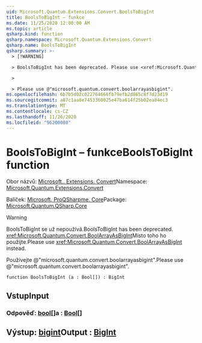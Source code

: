 ```yaml
---
uid: Microsoft.Quantum.Extensions.Convert.BoolsToBigInt
title: BoolsToBigInt – funkce
ms.date: 11/25/2020 12:00:00 AM
ms.topic: article
qsharp.kind: function
qsharp.namespace: Microsoft.Quantum.Extensions.Convert
qsharp.name: BoolsToBigInt
qsharp.summary: >-
  > [!WARNING]

  > BoolsToBigInt has been deprecated. Please use <xref:Microsoft.Quantum.Convert.BoolArrayAsBigInt> instead.

  >

  > Please use @"microsoft.quantum.convert.boolarrayasbigint".
ms.openlocfilehash: 6b7b5d02c022764666fb79efb2d865c8f7d23d19
ms.sourcegitcommit: a87c1aa8e7453360025e47ba614f25b02ea84ec3
ms.translationtype: MT
ms.contentlocale: cs-CZ
ms.lasthandoff: 11/26/2020
ms.locfileid: "96200080"
---
```

# <a name="boolstobigint-function"></a><span data-ttu-id="254cf-102">BoolsToBigInt – funkce</span><span class="sxs-lookup"><span data-stu-id="254cf-102">BoolsToBigInt function</span></span>

<span data-ttu-id="254cf-103">Obor názvů: [Microsoft.. Extensions. Convert](xref:Microsoft.Quantum.Extensions.Convert)</span><span class="sxs-lookup"><span data-stu-id="254cf-103">Namespace: [Microsoft.Quantum.Extensions.Convert](xref:Microsoft.Quantum.Extensions.Convert)</span></span>

<span data-ttu-id="254cf-104">Balíček: [Microsoft. ProQSharpme. Core](https://nuget.org/packages/Microsoft.Quantum.QSharp.Core)</span><span class="sxs-lookup"><span data-stu-id="254cf-104">Package: [Microsoft.Quantum.QSharp.Core](https://nuget.org/packages/Microsoft.Quantum.QSharp.Core)</span></span>


> [!WARNING]
> <span data-ttu-id="254cf-105">BoolsToBigInt se už nepoužívá.</span><span class="sxs-lookup"><span data-stu-id="254cf-105">BoolsToBigInt has been deprecated.</span></span> <span data-ttu-id="254cf-106"><xref:Microsoft.Quantum.Convert.BoolArrayAsBigInt>Místo toho ho použijte.</span><span class="sxs-lookup"><span data-stu-id="254cf-106">Please use <xref:Microsoft.Quantum.Convert.BoolArrayAsBigInt> instead.</span></span>
>
> <span data-ttu-id="254cf-107">Používejte @"microsoft.quantum.convert.boolarrayasbigint".</span><span class="sxs-lookup"><span data-stu-id="254cf-107">Please use @"microsoft.quantum.convert.boolarrayasbigint".</span></span>



```qsharp
function BoolsToBigInt (a : Bool[]) : BigInt
```


## <a name="input"></a><span data-ttu-id="254cf-108">Vstup</span><span class="sxs-lookup"><span data-stu-id="254cf-108">Input</span></span>

### <a name="a--bool"></a><span data-ttu-id="254cf-109">Odpověď: [bool](xref:microsoft.quantum.lang-ref.bool)[]</span><span class="sxs-lookup"><span data-stu-id="254cf-109">a : [Bool](xref:microsoft.quantum.lang-ref.bool)[]</span></span>





## <a name="output--bigint"></a><span data-ttu-id="254cf-110">Výstup: [bigint](xref:microsoft.quantum.lang-ref.bigint)</span><span class="sxs-lookup"><span data-stu-id="254cf-110">Output : [BigInt](xref:microsoft.quantum.lang-ref.bigint)</span></span>

